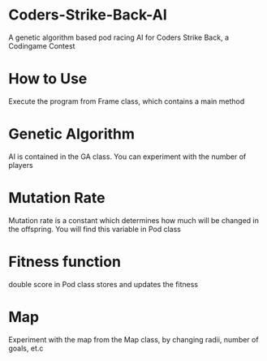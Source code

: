 # Coders-Strike-Back-AI
A genetic algorithm based pod racing AI for Coders Strike Back, a Codingame Contest
# How to Use
Execute the program from Frame class, which contains a main method
# Genetic Algorithm
AI is contained in the GA class. You can experiment with the number of players
# Mutation Rate
Mutation rate is a constant which determines how much will be changed in the offspring. You will find this variable in Pod class
# Fitness function
double score in Pod class stores and updates the fitness
# Map
Experiment with the map from the Map class, by changing radii, number of goals, et.c
